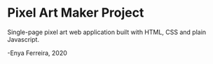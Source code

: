 # Pixel Art Maker Project

Single-page pixel art web application built with HTML, CSS and plain Javascript.

-Enya Ferreira, 2020
